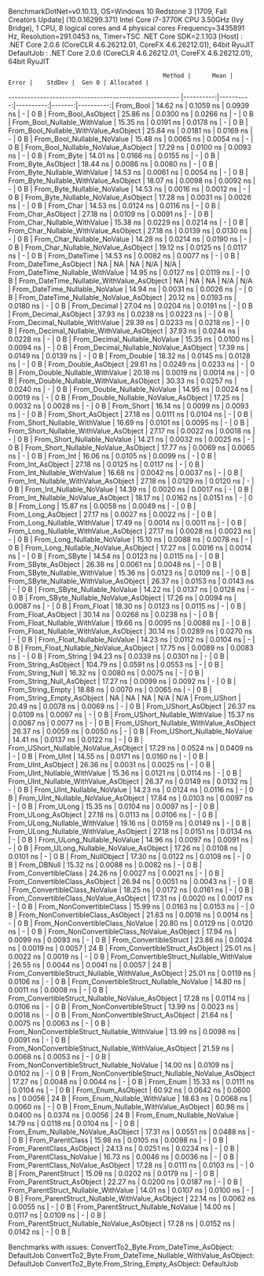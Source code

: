 
BenchmarkDotNet=v0.10.13, OS=Windows 10 Redstone 3 [1709, Fall Creators Update] (10.0.16299.371)
Intel Core i7-3770K CPU 3.50GHz (Ivy Bridge), 1 CPU, 8 logical cores and 4 physical cores
Frequency=3435891 Hz, Resolution=291.0453 ns, Timer=TSC
.NET Core SDK=2.1.103
  [Host]     : .NET Core 2.0.6 (CoreCLR 4.6.26212.01, CoreFX 4.6.26212.01), 64bit RyuJIT
  DefaultJob : .NET Core 2.0.6 (CoreCLR 4.6.26212.01, CoreFX 4.6.26212.01), 64bit RyuJIT


                                                Method |      Mean |     Error |    StdDev |  Gen 0 | Allocated |
------------------------------------------------------ |----------:|----------:|----------:|-------:|----------:|
                                             From_Bool |  14.62 ns | 0.1059 ns | 0.0939 ns |      - |       0 B |
                                    From_Bool_AsObject |  25.86 ns | 0.0300 ns | 0.0266 ns |      - |       0 B |
                          From_Bool_Nullable_WithValue |  15.35 ns | 0.0191 ns | 0.0178 ns |      - |       0 B |
                 From_Bool_Nullable_WithValue_AsObject |  25.84 ns | 0.0181 ns | 0.0169 ns |      - |       0 B |
                            From_Bool_Nullable_NoValue |  15.48 ns | 0.0065 ns | 0.0054 ns |      - |       0 B |
                   From_Bool_Nullable_NoValue_AsObject |  17.29 ns | 0.0100 ns | 0.0093 ns |      - |       0 B |
                                             From_Byte |  14.01 ns | 0.0166 ns | 0.0155 ns |      - |       0 B |
                                    From_Byte_AsObject |  18.44 ns | 0.0086 ns | 0.0080 ns |      - |       0 B |
                          From_Byte_Nullable_WithValue |  14.53 ns | 0.0061 ns | 0.0054 ns |      - |       0 B |
                 From_Byte_Nullable_WithValue_AsObject |  18.07 ns | 0.0098 ns | 0.0092 ns |      - |       0 B |
                            From_Byte_Nullable_NoValue |  14.53 ns | 0.0016 ns | 0.0012 ns |      - |       0 B |
                   From_Byte_Nullable_NoValue_AsObject |  17.28 ns | 0.0031 ns | 0.0026 ns |      - |       0 B |
                                             From_Char |  14.53 ns | 0.0124 ns | 0.0116 ns |      - |       0 B |
                                    From_Char_AsObject |  27.18 ns | 0.0109 ns | 0.0091 ns |      - |       0 B |
                          From_Char_Nullable_WithValue |  15.38 ns | 0.0229 ns | 0.0214 ns |      - |       0 B |
                 From_Char_Nullable_WithValue_AsObject |  27.18 ns | 0.0139 ns | 0.0130 ns |      - |       0 B |
                            From_Char_Nullable_NoValue |  14.28 ns | 0.0214 ns | 0.0190 ns |      - |       0 B |
                   From_Char_Nullable_NoValue_AsObject |  19.12 ns | 0.0125 ns | 0.0117 ns |      - |       0 B |
                                         From_DateTime |  14.53 ns | 0.0082 ns | 0.0077 ns |      - |       0 B |
                                From_DateTime_AsObject |        NA |        NA |        NA |    N/A |       N/A |
                      From_DateTime_Nullable_WithValue |  14.95 ns | 0.0127 ns | 0.0119 ns |      - |       0 B |
             From_DateTime_Nullable_WithValue_AsObject |        NA |        NA |        NA |    N/A |       N/A |
                        From_DateTime_Nullable_NoValue |  14.94 ns | 0.0031 ns | 0.0026 ns |      - |       0 B |
               From_DateTime_Nullable_NoValue_AsObject |  20.12 ns | 0.0193 ns | 0.0180 ns |      - |       0 B |
                                          From_Decimal |  27.04 ns | 0.0204 ns | 0.0191 ns |      - |       0 B |
                                 From_Decimal_AsObject |  37.93 ns | 0.0238 ns | 0.0223 ns |      - |       0 B |
                       From_Decimal_Nullable_WithValue |  29.39 ns | 0.0233 ns | 0.0218 ns |      - |       0 B |
              From_Decimal_Nullable_WithValue_AsObject |  37.93 ns | 0.0244 ns | 0.0228 ns |      - |       0 B |
                         From_Decimal_Nullable_NoValue |  15.35 ns | 0.0100 ns | 0.0094 ns |      - |       0 B |
                From_Decimal_Nullable_NoValue_AsObject |  17.39 ns | 0.0149 ns | 0.0139 ns |      - |       0 B |
                                           From_Double |  18.32 ns | 0.0145 ns | 0.0128 ns |      - |       0 B |
                                  From_Double_AsObject |  29.61 ns | 0.0249 ns | 0.0233 ns |      - |       0 B |
                        From_Double_Nullable_WithValue |  20.18 ns | 0.0019 ns | 0.0014 ns |      - |       0 B |
               From_Double_Nullable_WithValue_AsObject |  30.33 ns | 0.0257 ns | 0.0240 ns |      - |       0 B |
                          From_Double_Nullable_NoValue |  14.95 ns | 0.0024 ns | 0.0019 ns |      - |       0 B |
                 From_Double_Nullable_NoValue_AsObject |  17.25 ns | 0.0032 ns | 0.0028 ns |      - |       0 B |
                                            From_Short |  16.14 ns | 0.0099 ns | 0.0093 ns |      - |       0 B |
                                   From_Short_AsObject |  27.18 ns | 0.0111 ns | 0.0104 ns |      - |       0 B |
                         From_Short_Nullable_WithValue |  16.69 ns | 0.0101 ns | 0.0095 ns |      - |       0 B |
                From_Short_Nullable_WithValue_AsObject |  27.17 ns | 0.0022 ns | 0.0018 ns |      - |       0 B |
                           From_Short_Nullable_NoValue |  14.21 ns | 0.0032 ns | 0.0025 ns |      - |       0 B |
                  From_Short_Nullable_NoValue_AsObject |  17.77 ns | 0.0069 ns | 0.0065 ns |      - |       0 B |
                                              From_Int |  16.06 ns | 0.0105 ns | 0.0099 ns |      - |       0 B |
                                     From_Int_AsObject |  27.18 ns | 0.0125 ns | 0.0117 ns |      - |       0 B |
                           From_Int_Nullable_WithValue |  16.68 ns | 0.0042 ns | 0.0037 ns |      - |       0 B |
                  From_Int_Nullable_WithValue_AsObject |  27.18 ns | 0.0129 ns | 0.0120 ns |      - |       0 B |
                             From_Int_Nullable_NoValue |  14.39 ns | 0.0020 ns | 0.0017 ns |      - |       0 B |
                    From_Int_Nullable_NoValue_AsObject |  18.17 ns | 0.0162 ns | 0.0151 ns |      - |       0 B |
                                             From_Long |  15.87 ns | 0.0058 ns | 0.0049 ns |      - |       0 B |
                                    From_Long_AsObject |  27.17 ns | 0.0027 ns | 0.0022 ns |      - |       0 B |
                          From_Long_Nullable_WithValue |  17.49 ns | 0.0014 ns | 0.0011 ns |      - |       0 B |
                 From_Long_Nullable_WithValue_AsObject |  27.17 ns | 0.0028 ns | 0.0023 ns |      - |       0 B |
                            From_Long_Nullable_NoValue |  15.10 ns | 0.0088 ns | 0.0078 ns |      - |       0 B |
                   From_Long_Nullable_NoValue_AsObject |  17.27 ns | 0.0016 ns | 0.0014 ns |      - |       0 B |
                                            From_SByte |  14.54 ns | 0.0123 ns | 0.0115 ns |      - |       0 B |
                                   From_SByte_AsObject |  26.36 ns | 0.0061 ns | 0.0048 ns |      - |       0 B |
                         From_SByte_Nullable_WithValue |  15.36 ns | 0.0123 ns | 0.0109 ns |      - |       0 B |
                From_SByte_Nullable_WithValue_AsObject |  26.37 ns | 0.0153 ns | 0.0143 ns |      - |       0 B |
                           From_SByte_Nullable_NoValue |  14.22 ns | 0.0137 ns | 0.0128 ns |      - |       0 B |
                  From_SByte_Nullable_NoValue_AsObject |  17.26 ns | 0.0094 ns | 0.0087 ns |      - |       0 B |
                                            From_Float |  18.30 ns | 0.0123 ns | 0.0115 ns |      - |       0 B |
                                   From_Float_AsObject |  30.14 ns | 0.0268 ns | 0.0238 ns |      - |       0 B |
                         From_Float_Nullable_WithValue |  19.66 ns | 0.0095 ns | 0.0088 ns |      - |       0 B |
                From_Float_Nullable_WithValue_AsObject |  30.14 ns | 0.0289 ns | 0.0270 ns |      - |       0 B |
                           From_Float_Nullable_NoValue |  14.23 ns | 0.0112 ns | 0.0104 ns |      - |       0 B |
                  From_Float_Nullable_NoValue_AsObject |  17.75 ns | 0.0089 ns | 0.0083 ns |      - |       0 B |
                                           From_String |  94.23 ns | 0.0339 ns | 0.0301 ns |      - |       0 B |
                                  From_String_AsObject | 104.79 ns | 0.0591 ns | 0.0553 ns |      - |       0 B |
                                      From_String_Null |  16.32 ns | 0.0080 ns | 0.0075 ns |      - |       0 B |
                             From_String_Null_AsObject |  17.27 ns | 0.0099 ns | 0.0092 ns |      - |       0 B |
                                     From_String_Empty |  18.88 ns | 0.0070 ns | 0.0065 ns |      - |       0 B |
                            From_String_Empty_AsObject |        NA |        NA |        NA |    N/A |       N/A |
                                           From_UShort |  20.49 ns | 0.0078 ns | 0.0069 ns |      - |       0 B |
                                  From_UShort_AsObject |  26.37 ns | 0.0109 ns | 0.0097 ns |      - |       0 B |
                        From_UShort_Nullable_WithValue |  15.37 ns | 0.0087 ns | 0.0077 ns |      - |       0 B |
               From_UShort_Nullable_WithValue_AsObject |  26.37 ns | 0.0059 ns | 0.0050 ns |      - |       0 B |
                          From_UShort_Nullable_NoValue |  14.41 ns | 0.0137 ns | 0.0122 ns |      - |       0 B |
                 From_UShort_Nullable_NoValue_AsObject |  17.29 ns | 0.0524 ns | 0.0409 ns |      - |       0 B |
                                             From_UInt |  14.55 ns | 0.0171 ns | 0.0160 ns |      - |       0 B |
                                    From_UInt_AsObject |  26.36 ns | 0.0031 ns | 0.0025 ns |      - |       0 B |
                          From_UInt_Nullable_WithValue |  15.36 ns | 0.0121 ns | 0.0114 ns |      - |       0 B |
                 From_UInt_Nullable_WithValue_AsObject |  26.37 ns | 0.0149 ns | 0.0132 ns |      - |       0 B |
                            From_UInt_Nullable_NoValue |  14.23 ns | 0.0124 ns | 0.0116 ns |      - |       0 B |
                   From_UInt_Nullable_NoValue_AsObject |  17.84 ns | 0.0103 ns | 0.0097 ns |      - |       0 B |
                                            From_ULong |  15.35 ns | 0.0104 ns | 0.0097 ns |      - |       0 B |
                                   From_ULong_AsObject |  27.18 ns | 0.0113 ns | 0.0106 ns |      - |       0 B |
                         From_ULong_Nullable_WithValue |  19.16 ns | 0.0159 ns | 0.0149 ns |      - |       0 B |
                From_ULong_Nullable_WithValue_AsObject |  27.18 ns | 0.0151 ns | 0.0134 ns |      - |       0 B |
                           From_ULong_Nullable_NoValue |  14.96 ns | 0.0097 ns | 0.0091 ns |      - |       0 B |
                  From_ULong_Nullable_NoValue_AsObject |  17.26 ns | 0.0108 ns | 0.0101 ns |      - |       0 B |
                                       From_NullObject |  17.30 ns | 0.0122 ns | 0.0108 ns |      - |       0 B |
                                           From_DBNull |  15.32 ns | 0.0088 ns | 0.0082 ns |      - |       0 B |
                                 From_ConvertibleClass |  24.26 ns | 0.0027 ns | 0.0021 ns |      - |       0 B |
                        From_ConvertibleClass_AsObject |  26.94 ns | 0.0051 ns | 0.0043 ns |      - |       0 B |
                         From_ConvertibleClass_NoValue |  18.25 ns | 0.0172 ns | 0.0161 ns |      - |       0 B |
                From_ConvertibleClass_NoValue_AsObject |  17.31 ns | 0.0020 ns | 0.0017 ns |      - |       0 B |
                              From_NonConvertibleClass |  15.99 ns | 0.0163 ns | 0.0153 ns |      - |       0 B |
                     From_NonConvertibleClass_AsObject |  21.63 ns | 0.0018 ns | 0.0014 ns |      - |       0 B |
                      From_NonConvertibleClass_NoValue |  20.80 ns | 0.0129 ns | 0.0120 ns |      - |       0 B |
             From_NonConvertibleClass_NoValue_AsObject |  17.94 ns | 0.0099 ns | 0.0093 ns |      - |       0 B |
                                From_ConvertibleStruct |  23.86 ns | 0.0024 ns | 0.0019 ns | 0.0057 |      24 B |
                       From_ConvertibleStruct_AsObject |  25.01 ns | 0.0022 ns | 0.0019 ns |      - |       0 B |
             From_ConvertibleStruct_Nullable_WithValue |  26.55 ns | 0.0044 ns | 0.0041 ns | 0.0057 |      24 B |
    From_ConvertibleStruct_Nullable_WithValue_AsObject |  25.01 ns | 0.0119 ns | 0.0106 ns |      - |       0 B |
               From_ConvertibleStruct_Nullable_NoValue |  14.80 ns | 0.0011 ns | 0.0008 ns |      - |       0 B |
      From_ConvertibleStruct_Nullable_NoValue_AsObject |  17.28 ns | 0.0114 ns | 0.0106 ns |      - |       0 B |
                             From_NonConvertibleStruct |  13.99 ns | 0.0023 ns | 0.0018 ns |      - |       0 B |
                    From_NonConvertibleStruct_AsObject |  21.64 ns | 0.0075 ns | 0.0063 ns |      - |       0 B |
          From_NonConvertibleStruct_Nullable_WithValue |  13.99 ns | 0.0098 ns | 0.0091 ns |      - |       0 B |
 From_NonConvertibleStruct_Nullable_WithValue_AsObject |  21.59 ns | 0.0068 ns | 0.0053 ns |      - |       0 B |
            From_NonConvertibleStruct_Nullable_NoValue |  14.00 ns | 0.0109 ns | 0.0102 ns |      - |       0 B |
   From_NonConvertibleStruct_Nullable_NoValue_AsObject |  17.27 ns | 0.0048 ns | 0.0044 ns |      - |       0 B |
                                             From_Enum |  15.33 ns | 0.0111 ns | 0.0104 ns |      - |       0 B |
                                    From_Enum_AsObject |  60.92 ns | 0.0642 ns | 0.0600 ns | 0.0056 |      24 B |
                          From_Enum_Nullable_WithValue |  18.63 ns | 0.0068 ns | 0.0060 ns |      - |       0 B |
                 From_Enum_Nullable_WithValue_AsObject |  60.98 ns | 0.0400 ns | 0.0374 ns | 0.0056 |      24 B |
                            From_Enum_Nullable_NoValue |  14.79 ns | 0.0118 ns | 0.0104 ns |      - |       0 B |
                   From_Enum_Nullable_NoValue_AsObject |  17.31 ns | 0.0551 ns | 0.0488 ns |      - |       0 B |
                                      From_ParentClass |  15.98 ns | 0.0105 ns | 0.0098 ns |      - |       0 B |
                             From_ParentClass_AsObject |  24.13 ns | 0.0251 ns | 0.0234 ns |      - |       0 B |
                              From_ParentClass_NoValue |  16.73 ns | 0.0046 ns | 0.0036 ns |      - |       0 B |
                     From_ParentClass_NoValue_AsObject |  17.28 ns | 0.0111 ns | 0.0103 ns |      - |       0 B |
                                     From_ParentStruct |  15.09 ns | 0.0202 ns | 0.0179 ns |      - |       0 B |
                            From_ParentStruct_AsObject |  22.27 ns | 0.0200 ns | 0.0187 ns |      - |       0 B |
                  From_ParentStruct_Nullable_WithValue |  14.01 ns | 0.0107 ns | 0.0100 ns |      - |       0 B |
         From_ParentStruct_Nullable_WithValue_AsObject |  22.14 ns | 0.0062 ns | 0.0055 ns |      - |       0 B |
                    From_ParentStruct_Nullable_NoValue |  14.00 ns | 0.0117 ns | 0.0109 ns |      - |       0 B |
           From_ParentStruct_Nullable_NoValue_AsObject |  17.28 ns | 0.0152 ns | 0.0142 ns |      - |       0 B |

Benchmarks with issues:
  ConvertTo2_Byte.From_DateTime_AsObject: DefaultJob
  ConvertTo2_Byte.From_DateTime_Nullable_WithValue_AsObject: DefaultJob
  ConvertTo2_Byte.From_String_Empty_AsObject: DefaultJob
